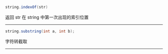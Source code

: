 ```java
string.indexOf(str)
```
返回 str 在 string 中第一次出现的索引位置
***


```java
string.substring(int a, int b);
```
字符转截取
***

